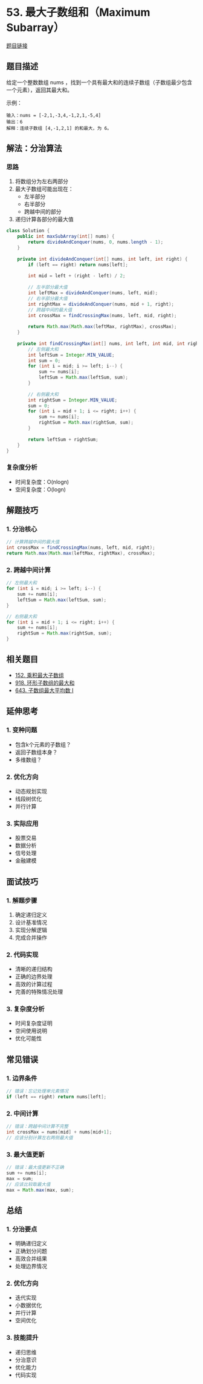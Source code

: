 # 53. 最大子数组和（Maximum Subarray）

[题目链接](https://leetcode.com/problems/maximum-subarray/)

## 题目描述
给定一个整数数组 nums ，找到一个具有最大和的连续子数组（子数组最少包含一个元素），返回其最大和。

示例：
```
输入：nums = [-2,1,-3,4,-1,2,1,-5,4]
输出：6
解释：连续子数组 [4,-1,2,1] 的和最大，为 6。
```

## 解法：分治算法

### 思路
1. 将数组分为左右两部分
2. 最大子数组可能出现在：
   - 左半部分
   - 右半部分
   - 跨越中间的部分
3. 递归计算各部分的最大值

```java
class Solution {
    public int maxSubArray(int[] nums) {
        return divideAndConquer(nums, 0, nums.length - 1);
    }
    
    private int divideAndConquer(int[] nums, int left, int right) {
        if (left == right) return nums[left];
        
        int mid = left + (right - left) / 2;
        
        // 左半部分最大值
        int leftMax = divideAndConquer(nums, left, mid);
        // 右半部分最大值
        int rightMax = divideAndConquer(nums, mid + 1, right);
        // 跨越中间的最大值
        int crossMax = findCrossingMax(nums, left, mid, right);
        
        return Math.max(Math.max(leftMax, rightMax), crossMax);
    }
    
    private int findCrossingMax(int[] nums, int left, int mid, int right) {
        // 左侧最大和
        int leftSum = Integer.MIN_VALUE;
        int sum = 0;
        for (int i = mid; i >= left; i--) {
            sum += nums[i];
            leftSum = Math.max(leftSum, sum);
        }
        
        // 右侧最大和
        int rightSum = Integer.MIN_VALUE;
        sum = 0;
        for (int i = mid + 1; i <= right; i++) {
            sum += nums[i];
            rightSum = Math.max(rightSum, sum);
        }
        
        return leftSum + rightSum;
    }
}
```

### 复杂度分析
- 时间复杂度：O(nlogn)
- 空间复杂度：O(logn)

## 解题技巧

### 1. 分治核心
```java
// 计算跨越中间的最大值
int crossMax = findCrossingMax(nums, left, mid, right);
return Math.max(Math.max(leftMax, rightMax), crossMax);
```

### 2. 跨越中间计算
```java
// 左侧最大和
for (int i = mid; i >= left; i--) {
    sum += nums[i];
    leftSum = Math.max(leftSum, sum);
}

// 右侧最大和
for (int i = mid + 1; i <= right; i++) {
    sum += nums[i];
    rightSum = Math.max(rightSum, sum);
}
```

## 相关题目
- [152. 乘积最大子数组](https://leetcode.com/problems/maximum-product-subarray/)
- [918. 环形子数组的最大和](https://leetcode.com/problems/maximum-sum-circular-subarray/)
- [643. 子数组最大平均数 I](https://leetcode.com/problems/maximum-average-subarray-i/)

## 延伸思考

### 1. 变种问题
- 包含k个元素的子数组？
- 返回子数组本身？
- 多维数组？

### 2. 优化方向
- 动态规划实现
- 线段树优化
- 并行计算

### 3. 实际应用
- 股票交易
- 数据分析
- 信号处理
- 金融建模

## 面试技巧

### 1. 解题步骤
1. 确定递归定义
2. 设计基准情况
3. 实现分解逻辑
4. 完成合并操作

### 2. 代码实现
- 清晰的递归结构
- 正确的边界处理
- 高效的计算过程
- 完善的特殊情况处理

### 3. 复杂度分析
- 时间复杂度证明
- 空间使用说明
- 优化可能性

## 常见错误

### 1. 边界条件
```java
// 错误：忘记处理单元素情况
if (left == right) return nums[left];
```

### 2. 中间计算
```java
// 错误：跨越中间计算不完整
int crossMax = nums[mid] + nums[mid+1];
// 应该分别计算左右两侧最大值
```

### 3. 最大值更新
```java
// 错误：最大值更新不正确
sum += nums[i];
max = sum;
// 应该比较取最大值
max = Math.max(max, sum);
```

## 总结

### 1. 分治要点
- 明确递归定义
- 正确划分问题
- 高效合并结果
- 处理边界情况

### 2. 优化方向
- 迭代实现
- 小数据优化
- 并行计算
- 空间优化

### 3. 技能提升
- 递归思维
- 分治意识
- 优化能力
- 代码实现
